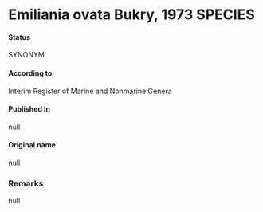 Emiliania ovata Bukry, 1973 SPECIES
=======

#### Status
SYNONYM

#### According to
Interim Register of Marine and Nonmarine Genera

#### Published in
null

#### Original name
null

### Remarks
null